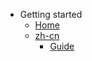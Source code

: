 <!-- docs/_sidebar.md -->
-   Getting started
    -   [Home](/)
    -   [zh-cn](zh-cn/ "The greatest guide in the world")
        -   [Guide](zh-cn/guide.md)